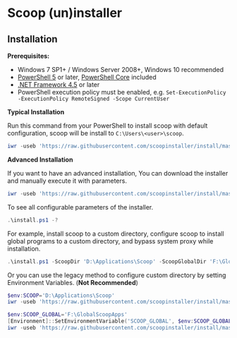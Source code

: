# Scoop (un)installer

Installation
------------

**Prerequisites:**

- Windows 7 SP1+ / Windows Server 2008+, Windows 10 recommended
- [PowerShell 5](https://aka.ms/wmf5download) or later, [PowerShell Core](https://github.com/PowerShell/PowerShell) included
- [.NET Framework 4.5](https://microsoft.com/net/download) or later
- PowerShell execution policy must be enabled, e.g. `Set-ExecutionPolicy -ExecutionPolicy RemoteSigned -Scope CurrentUser`

**Typical Installation**

Run this command from your PowerShell to install scoop with default configuration,
scoop will be install to `C:\Users\<user>\scoop`.

```powershell
iwr -useb 'https://raw.githubusercontent.com/scoopinstaller/install/master/install.ps1' | iex
```

**Advanced Installation**

If you want to have an advanced installation, You can download the installer and manually execute it with parameters.

```powershell
iwr -useb 'https://raw.githubusercontent.com/scoopinstaller/install/master/install.ps1' -outfile 'install.ps1'
```

To see all configurable parameters of the installer.

```powershell
.\install.ps1 -?
```

For example, install scoop to a custom directory, configure scoop to install
global programs to a custom directory, and bypass system proxy while installation.

```powershell
.\install.ps1 -ScoopDir 'D:\Applications\Scoop' -ScoopGlobalDir 'F:\GlobalScoopApps' -NoProxy
```

Or you can use the legacy method to configure custom directory by setting Environment Variables. (**Not Recommended**)

```powershell
$env:SCOOP='D:\Applications\Scoop'
iwr -useb 'https://raw.githubusercontent.com/scoopinstaller/install/master/install.ps1' | iex
```

```powershell
$env:SCOOP_GLOBAL='F:\GlobalScoopApps'
[Environment]::SetEnvironmentVariable('SCOOP_GLOBAL', $env:SCOOP_GLOBAL, 'Machine')
iwr -useb 'https://raw.githubusercontent.com/scoopinstaller/install/master/install.ps1' | iex
```
